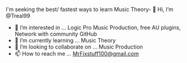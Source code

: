 I'm seeking the best/ fastest ways to learn Music Theory- 👋 Hi, I’m @Treal99
- 👀 I’m interested in ... Logic Pro Music Production, free AU plugins, Network with community GitHub
- 🌱 I’m currently learning ... Music Theory
- 💞️ I’m looking to collaborate on ... Music Production
- 📫 How to reach me ... MrFixstuff100@gmail.com

<!---
Treal99/Treal99 is a ✨ special ✨ repository because its `README.md` (this file) appears on your GitHub profile.
You can click the Preview link to take a look at your changes.
--->
